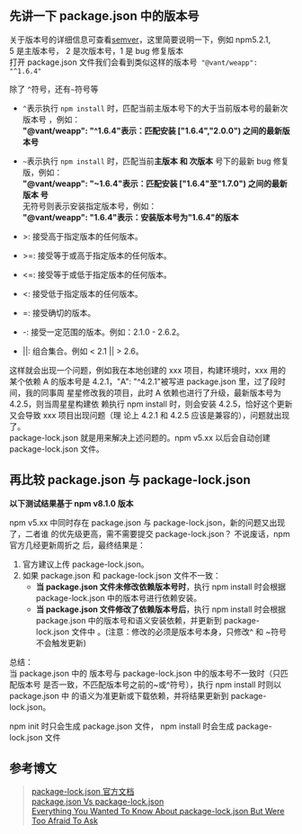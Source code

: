 ## 先讲一下 package.json 中的版本号

关于版本号的详细信息可查看[semver](https://semver.org/)，这里简要说明一下，例如
npm5.2.1,  
5 是主版本号， 2 是次版本号，1 是 bug 修复版本  
打开 package.json 文件我们会看到类似这样的版本号` "@vant/weapp": "^1.6.4"`

除了 `^`符号，还有`~`符号等

- `^`表示执行 `npm install` 时，匹配当前主版本号下的大于当前版本号的最新次版本号
  ，例如：  
  **"@vant/weapp": "^1.6.4"表示：匹配安装 ["1.6.4","2.0.0") 之间的最新版本号**
- `~`表示执行 `npm install` 时，匹配当前**主版本 和 次版本** 号下的最新 bug 修复
  版，例如：  
  **"@vant/weapp": "~1.6.4"表示：匹配安装 ["1.6.4"至"1.7.0") 之间的最新版本
  号**  
  无符号则表示安装指定版本号，例如：  
  **"@vant/weapp": "1.6.4"表示：安装版本号为"1.6.4"的版本**

- \>: 接受高于指定版本的任何版本。
- \>=: 接受等于或高于指定版本的任何版本。
- <=: 接受等于或低于指定版本的任何版本。
- <: 接受低于指定版本的任何版本。
- =: 接受确切的版本。
- -: 接受一定范围的版本。例如：2.1.0 - 2.6.2。
- ||: 组合集合。例如 < 2.1 || > 2.6。

这样就会出现一个问题，例如我在本地创建的 xxx 项目，构建环境时，xxx 用的某个依赖
A 的版本号是 4.2.1，"A": "^4.2.1"被写进 package.json 里，过了段时间，我的同事周
星星修改我的项目，此时 A 依赖也进行了升级，最新版本号为 4.2.5，则当周星星构建依
赖执行 npm install 时，则会安装 4.2.5，恰好这个更新又会导致 xxx 项目出现问题（理
论上 4.2.1 和 4.2.5 应该是兼容的），问题就出现了。  
package-lock.json 就是用来解决上述问题的。npm v5.xx 以后会自动创建
package-lock.json 文件。

## 再比较 package.json 与 package-lock.json

**以下测试结果基于 npm v8.1.0 版本**

npm v5.xx 中同时存在 package.json 与 package-lock.json，新的问题又出现了，二者谁
的优先级更高，需不需要提交 package-lock.json？ 不说废话，npm 官方几经更新周折之
后，最终结果是：

1.  官方建议上传 package-lock.json。
2.  如果 package.json 和 package-lock.json 文件不一致：
    - **当 package.json 文件未修改依赖版本号时**，执行 npm install 时会根据
      package-lock.json 中的版本号进行依赖安装。
    - **当 package.json 文件修改了依赖版本号后**，执行 npm install 时会根据
      package.json 中的版本号和语义安装依赖，并更新到 package-lock.json 文件中
      。(注意：修改的必须是版本号本身，只修改^ 和 ~符号不会触发更新)

总结：  
当 package.json 中的 版本号与 package-lock.json 中的版本号不一致时（只匹配版本号
是否一致，不匹配版本号之前的~或^符号），执行 npm install 时则以 package.json 中
的语义为准更新或下载依赖，并将结果更新到 package-lock.json。

npm init 时只会生成 package.json 文件， npm install 时会生成 package-lock.json
文件

## 参考博文

> [package-lock.json 官方文档](https://docs.npmjs.com/cli/v6/configuring-npm/package-lock-json)  
> [package.json Vs package-lock.json](https://dltlabs.medium.com/package-json-vs-package-lock-json-c8d5deba12cb)  
> [Everything You Wanted To Know About package-lock.json But Were Too Afraid To Ask](https://medium.com/coinmonks/everything-you-wanted-to-know-about-package-lock-json-b81911aa8ab8)
